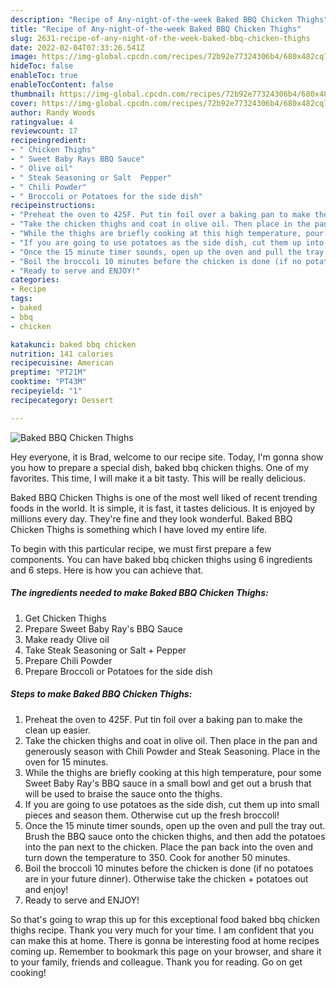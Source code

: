 ```yaml
---
description: "Recipe of Any-night-of-the-week Baked BBQ Chicken Thighs"
title: "Recipe of Any-night-of-the-week Baked BBQ Chicken Thighs"
slug: 2631-recipe-of-any-night-of-the-week-baked-bbq-chicken-thighs
date: 2022-02-04T07:33:26.541Z
image: https://img-global.cpcdn.com/recipes/72b92e77324306b4/680x482cq70/baked-bbq-chicken-thighs-recipe-main-photo.jpg
hideToc: false
enableToc: true
enableTocContent: false
thumbnail: https://img-global.cpcdn.com/recipes/72b92e77324306b4/680x482cq70/baked-bbq-chicken-thighs-recipe-main-photo.jpg
cover: https://img-global.cpcdn.com/recipes/72b92e77324306b4/680x482cq70/baked-bbq-chicken-thighs-recipe-main-photo.jpg
author: Randy Woods
ratingvalue: 4
reviewcount: 17
recipeingredient:
- " Chicken Thighs"
- " Sweet Baby Rays BBQ Sauce"
- " Olive oil"
- " Steak Seasoning or Salt  Pepper"
- " Chili Powder"
- " Broccoli or Potatoes for the side dish"
recipeinstructions:
- "Preheat the oven to 425F. Put tin foil over a baking pan to make the clean up easier."
- "Take the chicken thighs and coat in olive oil. Then place in the pan and generously season with Chili Powder and Steak Seasoning. Place in the oven for 15 minutes."
- "While the thighs are briefly cooking at this high temperature, pour some Sweet Baby Ray&#39;s BBQ sauce in a small bowl and get out a brush that will be used to braise the sauce onto the thighs."
- "If you are going to use potatoes as the side dish, cut them up into small pieces and season them. Otherwise cut up the fresh broccoli!"
- "Once the 15 minute timer sounds, open up the oven and pull the tray out. Brush the BBQ sauce onto the chicken thighs, and then add the potatoes into the pan next to the chicken. Place the pan back into the oven and turn down the temperature to 350. Cook for another 50 minutes."
- "Boil the broccoli 10 minutes before the chicken is done (if no potatoes are in your future dinner). Otherwise take the chicken + potatoes out and enjoy!"
- "Ready to serve and ENJOY!"
categories:
- Recipe
tags:
- baked
- bbq
- chicken

katakunci: baked bbq chicken 
nutrition: 141 calories
recipecuisine: American
preptime: "PT21M"
cooktime: "PT43M"
recipeyield: "1"
recipecategory: Dessert

---
```



![Baked BBQ Chicken Thighs](https://img-global.cpcdn.com/recipes/72b92e77324306b4/680x482cq70/baked-bbq-chicken-thighs-recipe-main-photo.jpg)

Hey everyone, it is Brad, welcome to our recipe site. Today, I'm gonna show you how to prepare a special dish, baked bbq chicken thighs. One of my favorites. This time, I will make it a bit tasty. This will be really delicious.

Baked BBQ Chicken Thighs is one of the most well liked of recent trending foods in the world. It is simple, it is fast, it tastes delicious. It is enjoyed by millions every day. They're fine and they look wonderful. Baked BBQ Chicken Thighs is something which I have loved my entire life.




To begin with this particular recipe, we must first prepare a few components. You can have baked bbq chicken thighs using 6 ingredients and 6 steps. Here is how you can achieve that.

<!--inarticleads1-->

##### The ingredients needed to make Baked BBQ Chicken Thighs:

1. Get  Chicken Thighs
1. Prepare  Sweet Baby Ray&#39;s BBQ Sauce
1. Make ready  Olive oil
1. Take  Steak Seasoning or Salt + Pepper
1. Prepare  Chili Powder
1. Prepare  Broccoli or Potatoes for the side dish




<!--inarticleads2-->

##### Steps to make Baked BBQ Chicken Thighs:

1. Preheat the oven to 425F. Put tin foil over a baking pan to make the clean up easier.
1. Take the chicken thighs and coat in olive oil. Then place in the pan and generously season with Chili Powder and Steak Seasoning. Place in the oven for 15 minutes.
1. While the thighs are briefly cooking at this high temperature, pour some Sweet Baby Ray&#39;s BBQ sauce in a small bowl and get out a brush that will be used to braise the sauce onto the thighs.
1. If you are going to use potatoes as the side dish, cut them up into small pieces and season them. Otherwise cut up the fresh broccoli!
1. Once the 15 minute timer sounds, open up the oven and pull the tray out. Brush the BBQ sauce onto the chicken thighs, and then add the potatoes into the pan next to the chicken. Place the pan back into the oven and turn down the temperature to 350. Cook for another 50 minutes.
1. Boil the broccoli 10 minutes before the chicken is done (if no potatoes are in your future dinner). Otherwise take the chicken + potatoes out and enjoy!
1. Ready to serve and ENJOY!



So that's going to wrap this up for this exceptional food baked bbq chicken thighs recipe. Thank you very much for your time. I am confident that you can make this at home. There is gonna be interesting food at home recipes coming up. Remember to bookmark this page on your browser, and share it to your family, friends and colleague. Thank you for reading. Go on get cooking!
